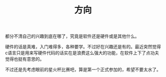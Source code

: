﻿---
layout: post
title: 方向
category: 杂谈
description: 杂谈
---
都分不清自己的兴趣到底在哪了，究竟是软件还是硬件或是其他什么。

硬件的话是真难，入门难得多，各种要学。不过好在兴趣还是有的。最近突然觉得c语言只是用来写硬件代码的话实在是浪费这么强大的功能，在软件上下了点功夫觉得也挺有意思的。

不过还是先考虑眼前的星火杯比赛吧，算是第一个正式参加的，希望不要太水了。